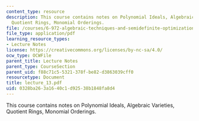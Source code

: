 ```yaml
---
content_type: resource
description: This course contains notes on Polynomial Ideals, Algebraic Varieties,
  Quotient Rings, Monomial Orderings.
file: /courses/6-972-algebraic-techniques-and-semidefinite-optimization-spring-2006/0328ba263a1640c1d92538b1848fa8d4_lecture_13.pdf
file_type: application/pdf
learning_resource_types:
- Lecture Notes
license: https://creativecommons.org/licenses/by-nc-sa/4.0/
ocw_type: OCWFile
parent_title: Lecture Notes
parent_type: CourseSection
parent_uid: f88c71c5-5321-378f-be82-d3863039cff0
resourcetype: Document
title: lecture_13.pdf
uid: 0328ba26-3a16-40c1-d925-38b1848fa8d4
---
```

This course contains notes on Polynomial Ideals, Algebraic Varieties, Quotient Rings, Monomial Orderings.